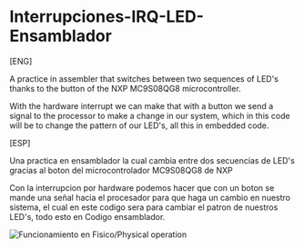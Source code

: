 # Interrupciones-IRQ-LED-Ensamblador
[ENG]

A practice in assembler that switches between two sequences of LED's thanks to the button of the NXP MC9S08QG8 microcontroller.

With the hardware interrupt we can make that with a button we send a signal to the processor to make a change in our system, which in this code will be to change the pattern of our LED's, all this in embedded code.

[ESP]


 Una practica en ensamblador la cual cambia entre dos secuencias de LED's gracias al boton del microcontrolador MC9S08QG8 de NXP

Con la interrupcion por hardware podemos hacer que con un boton se mande una señal hacia el procesador para que haga un cambio en nuestro sistema, el cual en este codigo sera para cambiar el patron de nuestros LED's, todo esto en Codigo ensamblador.

![Funcionamiento en Fisico/Physical operation](https://github.com/fermincr/Interrupciones-IRQ-LED-Ensamblador/blob/main/VID_20221129_174053.gif)
